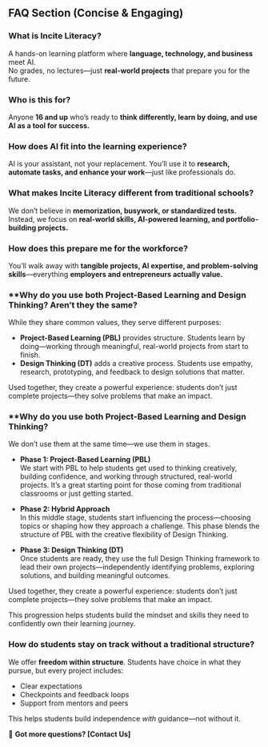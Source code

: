 ## FAQ Section (Concise & Engaging)  

### **What is Incite Literacy?**  
A hands-on learning platform where **language, technology, and business** meet AI.  
No grades, no lectures—just **real-world projects** that prepare you for the future.  

### **Who is this for?**  
Anyone **16 and up** who’s ready to **think differently, learn by doing, and use AI as a tool for success.**  

### **How does AI fit into the learning experience?**  
AI is your assistant, not your replacement. You’ll use it to **research, automate tasks, and enhance your work**—just like professionals do.  

### **What makes Incite Literacy different from traditional schools?**  
We don’t believe in **memorization, busywork, or standardized tests.** Instead, we focus on **real-world skills, AI-powered learning, and portfolio-building projects.**  

### **How does this prepare me for the workforce?**  
You’ll walk away with **tangible projects, AI expertise, and problem-solving skills**—everything **employers and entrepreneurs actually value.**  

### **Why do you use both Project-Based Learning and Design Thinking? Aren’t they the same?

While they share common values, they serve different purposes:

- **Project-Based Learning (PBL)** provides structure. Students learn by doing—working through meaningful, real-world projects from start to finish.
- **Design Thinking (DT)** adds a creative process. Students use empathy, research, prototyping, and feedback to design solutions that matter.

Used together, they create a powerful experience: students don’t just complete projects—they solve problems that make an impact.

### **Why do you use both Project-Based Learning and Design Thinking?

We don’t use them at the same time—we use them in stages. 

- **Phase 1: Project-Based Learning (PBL)**  
  We start with PBL to help students get used to thinking creatively, building confidence, and working through structured, real-world projects. It’s a great starting point for those coming from traditional classrooms or just getting started.

- **Phase 2: Hybrid Approach**  
  In this middle stage, students start influencing the process—choosing topics or shaping how they approach a challenge. This phase blends the structure of PBL with the creative flexibility of Design Thinking.

- **Phase 3: Design Thinking (DT)**  
  Once students are ready, they use the full Design Thinking framework to lead their own projects—independently identifying problems, exploring solutions, and building meaningful outcomes.

Used together, they create a powerful experience: students don’t just complete projects—they solve problems that make an impact.

This progression helps students build the mindset and skills they need to confidently own their learning journey. 
### How do students stay on track without a traditional structure?

We offer **freedom within structure**. Students have choice in what they pursue, but every project includes:

- Clear expectations  
- Checkpoints and feedback loops  
- Support from mentors and peers  

This helps students build independence *with* guidance—not without it.

📌 **Got more questions? [Contact Us]**  
